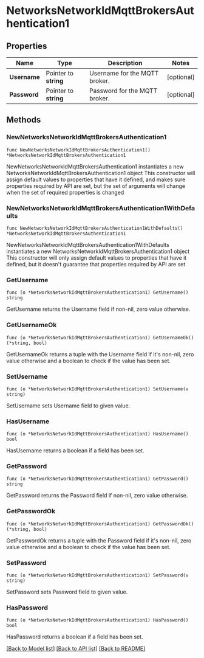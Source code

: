 # NetworksNetworkIdMqttBrokersAuthentication1

## Properties

Name | Type | Description | Notes
------------ | ------------- | ------------- | -------------
**Username** | Pointer to **string** | Username for the MQTT broker. | [optional] 
**Password** | Pointer to **string** | Password for the MQTT broker. | [optional] 

## Methods

### NewNetworksNetworkIdMqttBrokersAuthentication1

`func NewNetworksNetworkIdMqttBrokersAuthentication1() *NetworksNetworkIdMqttBrokersAuthentication1`

NewNetworksNetworkIdMqttBrokersAuthentication1 instantiates a new NetworksNetworkIdMqttBrokersAuthentication1 object
This constructor will assign default values to properties that have it defined,
and makes sure properties required by API are set, but the set of arguments
will change when the set of required properties is changed

### NewNetworksNetworkIdMqttBrokersAuthentication1WithDefaults

`func NewNetworksNetworkIdMqttBrokersAuthentication1WithDefaults() *NetworksNetworkIdMqttBrokersAuthentication1`

NewNetworksNetworkIdMqttBrokersAuthentication1WithDefaults instantiates a new NetworksNetworkIdMqttBrokersAuthentication1 object
This constructor will only assign default values to properties that have it defined,
but it doesn't guarantee that properties required by API are set

### GetUsername

`func (o *NetworksNetworkIdMqttBrokersAuthentication1) GetUsername() string`

GetUsername returns the Username field if non-nil, zero value otherwise.

### GetUsernameOk

`func (o *NetworksNetworkIdMqttBrokersAuthentication1) GetUsernameOk() (*string, bool)`

GetUsernameOk returns a tuple with the Username field if it's non-nil, zero value otherwise
and a boolean to check if the value has been set.

### SetUsername

`func (o *NetworksNetworkIdMqttBrokersAuthentication1) SetUsername(v string)`

SetUsername sets Username field to given value.

### HasUsername

`func (o *NetworksNetworkIdMqttBrokersAuthentication1) HasUsername() bool`

HasUsername returns a boolean if a field has been set.

### GetPassword

`func (o *NetworksNetworkIdMqttBrokersAuthentication1) GetPassword() string`

GetPassword returns the Password field if non-nil, zero value otherwise.

### GetPasswordOk

`func (o *NetworksNetworkIdMqttBrokersAuthentication1) GetPasswordOk() (*string, bool)`

GetPasswordOk returns a tuple with the Password field if it's non-nil, zero value otherwise
and a boolean to check if the value has been set.

### SetPassword

`func (o *NetworksNetworkIdMqttBrokersAuthentication1) SetPassword(v string)`

SetPassword sets Password field to given value.

### HasPassword

`func (o *NetworksNetworkIdMqttBrokersAuthentication1) HasPassword() bool`

HasPassword returns a boolean if a field has been set.


[[Back to Model list]](../README.md#documentation-for-models) [[Back to API list]](../README.md#documentation-for-api-endpoints) [[Back to README]](../README.md)


